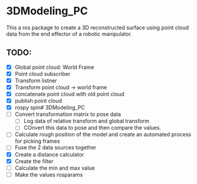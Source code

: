 # 3DModeling_PC

This a ros package to create a 3D reconstructed surface using point cloud data from the end effector of a robotic manipulator.



## TODO: 

- [X] Global point cloud: World Frame  
- [X] Point cloud subscriber 
- [X] Transform listner
- [X] Transform point cloud ->  world frame 
- [X] concatenate point cloud with old point cloud 
- [X] publish point cloud 
- [X] rospy spin# 3DModeling_PC
- [ ] Convert transformation matrix to pose data
	- [ ] Log data of relative transform and global transform
	- [ ] COnvert this data to pose and then compare the values.
- [ ] Calculate rough position of the model and create an automated process for picking frames
- [ ] Fuse the 2 data sources together
- [X] Create a distance calculator
- [X] Create the filter 
- [ ] Calculate the min and max value
- [ ] Make the values rosparams